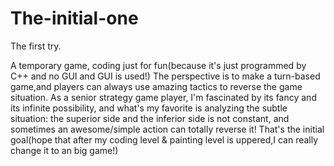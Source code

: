 # The-initial-one
The first try.

A temporary game, coding just for fun(because it's just programmed by C++ and no GUI and GUI is used!)
The perspective is to make a turn-based game,and players can always use amazing tactics to reverse the game situation.
As a senior strategy game player, I'm fascinated by its fancy and its infinite possibility, and what's my favorite is analyzing the subtle situation:
the superior side and the inferior side is not constant, and sometimes an awesome/simple action can totally reverse it!
That's the initial goal(hope that after my coding level & painting level is uppered,I can really change it to an big game!)
